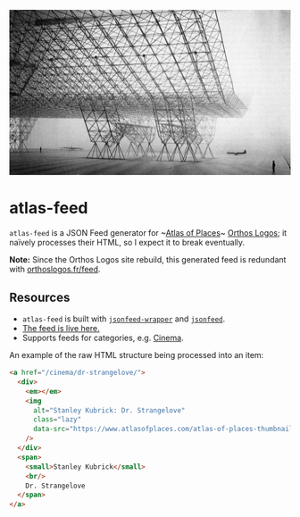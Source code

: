 ![Photograph of Konrad Wachsmann's USAF Hangar work.](./static/wachsmann.jpg)

# atlas-feed

`atlas-feed` is a JSON Feed generator for ~[Atlas of Places](https://www.atlasofplaces.com)~ [Orthos Logos](https://orthoslogos.fr/); it naïvely processes their HTML, so I expect it to break eventually.

**Note:** Since the Orthos Logos site rebuild, this generated feed is redundant with [orthoslogos.fr/feed](https://orthoslogos.fr/feed).

## Resources

+ `atlas-feed` is built with [`jsonfeed-wrapper`](https://github.com/lukasschwab/jsonfeed-wrapper) and [`jsonfeed`](https://github.com/lukasschwab/jsonfeed).
+ [The feed is live here.](https://us-central1-arxiv-feeds.cloudfunctions.net/atlas-feed)
+ Supports feeds for categories, e.g. [Cinema](https://us-central1-arxiv-feeds.cloudfunctions.net/atlas-feed/cinema).

An example of the raw HTML structure being processed into an item:

```html
<a href="/cinema/dr-strangelove/">
  <div>
    <em></em>
    <img
      alt="Stanley Kubrick: Dr. Strangelove"
      class="lazy"
      data-src="https://www.atlasofplaces.com/atlas-of-places-thumbnails/_thumbnail/ATLAS-OF-PLACES-STANLEY-KUBRICK-DR-STRANGELOVE-IMG-5.jpg"
    />
  </div>
  <span>
    <small>Stanley Kubrick</small>
    <br/>
    Dr. Strangelove
  </span>
</a>
```

